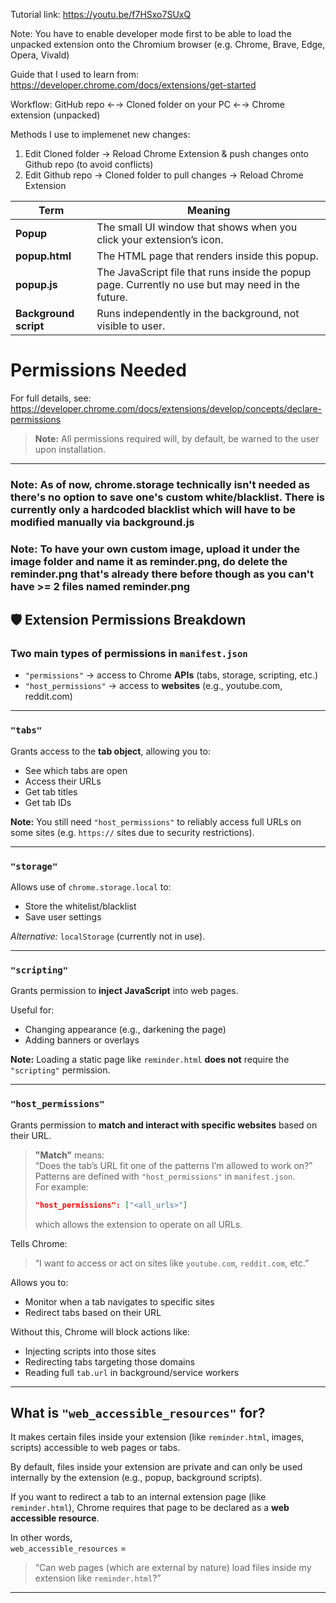 Tutorial link: https://youtu.be/f7HSxo7SUxQ

Note: You have to enable developer mode first to be able to load the unpacked extension onto the Chromium browser (e.g. Chrome, Brave, Edge, Opera, Vivald)

Guide that I used to learn from: https://developer.chrome.com/docs/extensions/get-started

Workflow:
GitHub repo ←→ Cloned folder on your PC ←→ Chrome extension (unpacked)

Methods I use to implemenet new changes:
1) Edit Cloned folder -> Reload Chrome Extension & push changes onto Github repo (to avoid conflicts)
2) Edit Github repo -> Cloned folder to pull changes -> Reload Chrome Extension

| Term                  | Meaning                                                              |
| --------------------- | -------------------------------------------------------------------- |
| **Popup**             | The small UI window that shows when you click your extension’s icon. |
| **popup.html**        | The HTML page that renders inside this popup.                        |
| **popup.js**          | The JavaScript file that runs inside the popup page. Currently no use but may need in the future.|
| **Background script** | Runs independently in the background, not visible to user.           |

# Permissions Needed

For full details, see:  
https://developer.chrome.com/docs/extensions/develop/concepts/declare-permissions

> **Note:** All permissions required will, by default, be warned to the user upon installation.

---
### Note: As of now, chrome.storage technically isn't needed as there's no option to save one's custom white/blacklist. There is currently only a hardcoded blacklist which will have to be modified manually via background.js

### Note: To have your own custom image, upload it under the image folder and name it as reminder.png, do delete the reminder.png that's already there before though as you can't have >= 2 files named reminder.png

## 🛡️ Extension Permissions Breakdown

### Two main types of permissions in `manifest.json`

- `"permissions"` → access to Chrome **APIs** (tabs, storage, scripting, etc.)
- `"host_permissions"` → access to **websites** (e.g., youtube.com, reddit.com)

---

### `"tabs"`

Grants access to the **tab object**, allowing you to:

- See which tabs are open
- Access their URLs
- Get tab titles
- Get tab IDs

**Note:** You still need `"host_permissions"` to reliably access full URLs on some sites (e.g. `https://` sites due to security restrictions).

---

### `"storage"`

Allows use of `chrome.storage.local` to:

- Store the whitelist/blacklist
- Save user settings

_Alternative:_ `localStorage` (currently not in use).

---

### `"scripting"`

Grants permission to **inject JavaScript** into web pages.

Useful for:

- Changing appearance (e.g., darkening the page)
- Adding banners or overlays

**Note:** Loading a static page like `reminder.html` **does not** require the `"scripting"` permission.

---

### `"host_permissions"`

Grants permission to **match and interact with specific websites** based on their URL.

> **"Match"** means:  
> “Does the tab’s URL fit one of the patterns I’m allowed to work on?”  
> Patterns are defined with `"host_permissions"` in `manifest.json`.  
> For example:  
> ```json
> "host_permissions": ["<all_urls>"]
> ```
> which allows the extension to operate on all URLs.

Tells Chrome:  
> “I want to access or act on sites like `youtube.com`, `reddit.com`, etc.”

Allows you to:

- Monitor when a tab navigates to specific sites
- Redirect tabs based on their URL

Without this, Chrome will block actions like:

- Injecting scripts into those sites
- Redirecting tabs targeting those domains
- Reading full `tab.url` in background/service workers

---

## What is `"web_accessible_resources"` for?

It makes certain files inside your extension (like `reminder.html`, images, scripts) accessible to web pages or tabs.

By default, files inside your extension are private and can only be used internally by the extension (e.g., popup, background scripts).

If you want to redirect a tab to an internal extension page (like `reminder.html`), Chrome requires that page to be declared as a **web accessible resource**.

In other words,  
`web_accessible_resources` =  
> “Can web pages (which are external by nature) load files inside my extension like `reminder.html`?”

---


